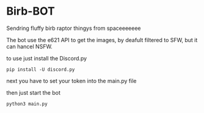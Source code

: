 # Birb-BOT
 Sendring fluffy birb raptor thingys from spaceeeeeee

The bot use the e621 API to get the images, by deafult filtered to SFW, but it can hancel NSFW.

to use just install the Discord.py 
```
pip install -U discord.py
```
next you have to set your token into the main.py file

then just start the bot
```
python3 main.py
```
